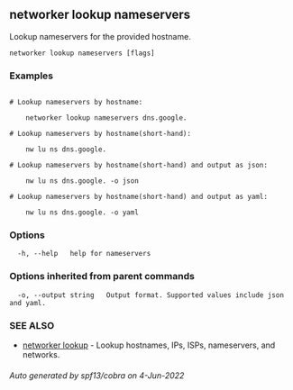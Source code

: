 ## networker lookup nameservers

Lookup nameservers for the provided hostname.

```
networker lookup nameservers [flags]
```

### Examples

```

# Lookup nameservers by hostname:

	networker lookup nameservers dns.google.

# Lookup nameservers by hostname(short-hand):

	nw lu ns dns.google.

# Lookup nameservers by hostname(short-hand) and output as json:

	nw lu ns dns.google. -o json

# Lookup nameservers by hostname(short-hand) and output as yaml:

	nw lu ns dns.google. -o yaml

```

### Options

```
  -h, --help   help for nameservers
```

### Options inherited from parent commands

```
  -o, --output string   Output format. Supported values include json and yaml.
```

### SEE ALSO

* [networker lookup](networker_lookup.md)	 - Lookup hostnames, IPs, ISPs, nameservers, and networks.

###### Auto generated by spf13/cobra on 4-Jun-2022
